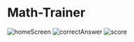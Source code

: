 # Math-Trainer
![homeScreen](https://sun9-9.userapi.com/impg/L3zy1QCEolsNPF-tDy0Kvoqz6-U6xPXoIbwBHw/iM45dWWANvc.jpg?size=710x1456&quality=95&sign=a3369c5f3508ef49cb806f82613bc3a3&type=album.jpg)
![correctAnswer](https://sun9-29.userapi.com/impg/vg_qTKwZFBwQi-1-PWbm157GVTw5f0UC9YUk0Q/BqxkMIchtHM.jpg?size=713x1476&quality=95&sign=b09d58722695f7f1a2b40e2133d4da6f&type=album.jpg)
![score](https://sun9-15.userapi.com/impg/RhEWtES9ti3u8WEjAjIrzFKdP10JZzn43QtIQQ/01Xu4X1dTqA.jpg?size=747x1505&quality=95&sign=6929551ec3e270cafab99d66f6c5e5e7&type=album.jpg)
